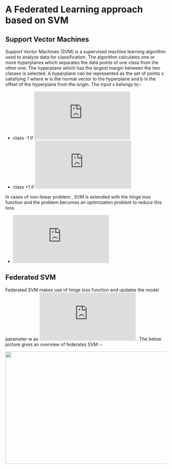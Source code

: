 # A Federated Learning approach based on SVM
## Support Vector Machines
Support Vector Machines (SVM) is a supervised machine learning algorithm used to analyze data for classification. The algorithm calculates one or more hyperplanes which separates the data points of one class from the other one. The hyperplane which has the largest margin between the two classes is selected. A hyperplane can be represented as the set of points x satisfying 1 where w is the normal vector to the hyperplane and b is the offset of the hyperplane from the origin. The input x belongs to:-
- class -1 if ![equation](https://latex.codecogs.com/png.latex?%5Cinline%20%5Cbg_white%20w%5E%7BT%7Dx%20&plus;%20b%20%3C%20-1)
- class +1 if ![equation](https://latex.codecogs.com/png.latex?%5Cinline%20%5Cbg_white%20w%5E%7BT%7Dx%20&plus;%20b%20%3E%201)
  
In cases of non-linear problem , SVM is extended with the hinge loss function and the problem becomes an optimization problem to reduce this loss. 
- ![equation](https://latex.codecogs.com/png.latex?%5Cinline%20%5Cbg_white%20max%280%2C%20%281%20-%20y_%7Bi%7D.%28w%5E%7BT%7Dx%20&plus;%20b%29%29%29)
## Federated SVM
Federated SVM makes use of hinge loss function and updates the model parameter w as ![equation](https://latex.codecogs.com/png.latex?%5Cinline%20%5Cbg_white%20%5Comega%20%5Crightarrow%20%5Comega%20-%20%5Ceta/B%5Csum_%7Bi%5Cepsilon%20B_%7Bk%7B%5Ccolor%7BPink%7D%20%7B%5Ccolor%7BPink%7D%20%7D%7D%7D%20%7D%20y_%7Bi%7D.x_%7Bi%7D) . The below picture gives an overview of federates SVM :-
<p align="center" width="100%">
    <img width="700" height="350" src="https://i.postimg.cc/tgpMdTsK/fedSVM.png"> 
</p>
